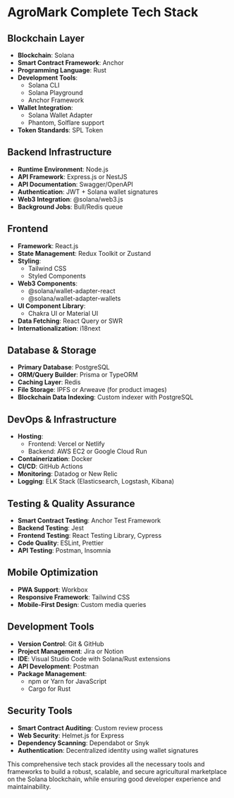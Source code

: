 # AgroMark Complete Tech Stack

## Blockchain Layer
- **Blockchain**: Solana
- **Smart Contract Framework**: Anchor
- **Programming Language**: Rust
- **Development Tools**: 
  - Solana CLI
  - Solana Playground
  - Anchor Framework
- **Wallet Integration**: 
  - Solana Wallet Adapter
  - Phantom, Solflare support
- **Token Standards**: SPL Token

## Backend Infrastructure
- **Runtime Environment**: Node.js
- **API Framework**: Express.js or NestJS
- **API Documentation**: Swagger/OpenAPI
- **Authentication**: JWT + Solana wallet signatures
- **Web3 Integration**: @solana/web3.js
- **Background Jobs**: Bull/Redis queue

## Frontend
- **Framework**: React.js
- **State Management**: Redux Toolkit or Zustand
- **Styling**: 
  - Tailwind CSS
  - Styled Components
- **Web3 Components**: 
  - @solana/wallet-adapter-react
  - @solana/wallet-adapter-wallets
- **UI Component Library**: 
  - Chakra UI or Material UI
- **Data Fetching**: React Query or SWR
- **Internationalization**: i18next

## Database & Storage
- **Primary Database**: PostgreSQL
- **ORM/Query Builder**: Prisma or TypeORM
- **Caching Layer**: Redis
- **File Storage**: IPFS or Arweave (for product images)
- **Blockchain Data Indexing**: Custom indexer with PostgreSQL

## DevOps & Infrastructure
- **Hosting**: 
  - Frontend: Vercel or Netlify
  - Backend: AWS EC2 or Google Cloud Run
- **Containerization**: Docker
- **CI/CD**: GitHub Actions
- **Monitoring**: Datadog or New Relic
- **Logging**: ELK Stack (Elasticsearch, Logstash, Kibana)

## Testing & Quality Assurance
- **Smart Contract Testing**: Anchor Test Framework
- **Backend Testing**: Jest
- **Frontend Testing**: React Testing Library, Cypress
- **Code Quality**: ESLint, Prettier
- **API Testing**: Postman, Insomnia

## Mobile Optimization
- **PWA Support**: Workbox
- **Responsive Framework**: Tailwind CSS
- **Mobile-First Design**: Custom media queries

## Development Tools
- **Version Control**: Git & GitHub
- **Project Management**: Jira or Notion
- **IDE**: Visual Studio Code with Solana/Rust extensions
- **API Development**: Postman
- **Package Management**: 
  - npm or Yarn for JavaScript
  - Cargo for Rust

## Security Tools
- **Smart Contract Auditing**: Custom review process
- **Web Security**: Helmet.js for Express
- **Dependency Scanning**: Dependabot or Snyk
- **Authentication**: Decentralized identity using wallet signatures

This comprehensive tech stack provides all the necessary tools and frameworks to build a robust, scalable, and secure agricultural marketplace on the Solana blockchain, while ensuring good developer experience and maintainability.